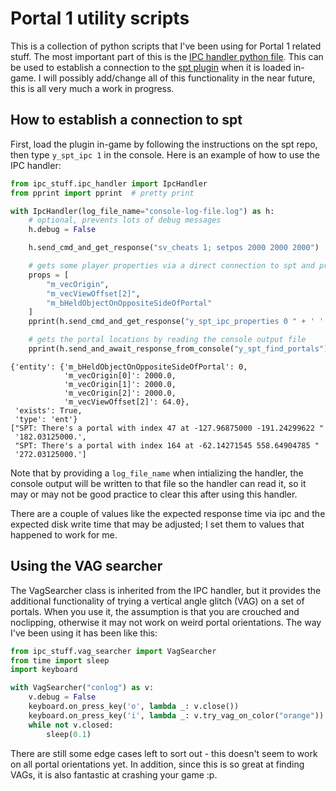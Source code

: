 # Portal 1 utility scripts
This is a collection of python scripts that I've been using for Portal 1 related stuff. The most important part of this is the [IPC handler python file](ipc_stuff/ipc_handler.py). This can be used to establish a connection to the [spt plugin](https://github.com/YaLTeR/SourcePauseTool) when it is loaded in-game. I will possibly add/change all of this functionality in the near future, this is all very much a work in progress.

## How to establish a connection to spt
First, load the plugin in-game by following the instructions on the spt repo, then type  `y_spt_ipc 1` in the console. Here is an example of how to use the IPC handler:

```python
from ipc_stuff.ipc_handler import IpcHandler
from pprint import pprint  # pretty print

with IpcHandler(log_file_name="console-log-file.log") as h:
    # optional, prevents lots of debug messages
    h.debug = False

    h.send_cmd_and_get_response("sv_cheats 1; setpos 2000 2000 2000")

    # gets some player properties via a direct connection to spt and prints them
    props = [
        "m_vecOrigin",
        "m_vecViewOffset[2]",
        "m_bHeldObjectOnOppositeSideOfPortal"
    ]
    pprint(h.send_cmd_and_get_response("y_spt_ipc_properties 0 " + ' '.join(props))[0])

    # gets the portal locations by reading the console output file
    pprint(h.send_and_await_response_from_console("y_spt_find_portals"))
```
```
{'entity': {'m_bHeldObjectOnOppositeSideOfPortal': 0,
            'm_vecOrigin[0]': 2000.0,
            'm_vecOrigin[1]': 2000.0,
            'm_vecOrigin[2]': 2000.0,
            'm_vecViewOffset[2]': 64.0},
 'exists': True,
 'type': 'ent'}
["SPT: There's a portal with index 47 at -127.96875000 -191.24299622 "
 '182.03125000.',
 "SPT: There's a portal with index 164 at -62.14271545 558.64904785 "
 '272.03125000.']
```
Note that by providing a `log_file_name` when intializing the handler, the console output will be written to that file so the handler can read it, so it may or may not be good practice to clear this after using this handler.

There are a couple of values like the expected response time via ipc and the expected disk write time that may be adjusted; I set them to values that happened to work for me.

## Using the VAG searcher
The VagSearcher class is inherited from the IPC handler, but it provides the additional functionality of trying a vertical angle glitch (VAG) on a set of portals. When you use it, the assumption is that you are crouched and noclipping, otherwise it may not work on weird portal orientations. The way I've been using it has been like this:
```python
from ipc_stuff.vag_searcher import VagSearcher
from time import sleep
import keyboard

with VagSearcher("conlog") as v:
    v.debug = False
    keyboard.on_press_key('o', lambda _: v.close())
    keyboard.on_press_key('i', lambda _: v.try_vag_on_color("orange"))
    while not v.closed:
        sleep(0.1)
```
There are still some edge cases left to sort out - this doesn't seem to work on all portal orientations yet. In addition, since this is so great at finding VAGs, it is also fantastic at crashing your game :p.